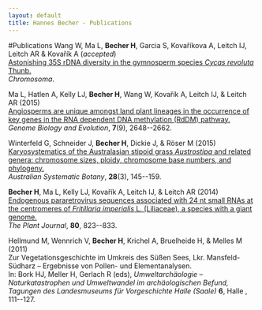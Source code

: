 ```yaml
---
layout: default
title: Hannes Becher - Publications
---
```



#Publications
Wang W, Ma L, **Becher H**, Garcia S, Kovaříkova A, Leitch IJ, Leitch AR & Kovařík A (*accepted*)  
[Astonishing 35S rDNA diversity in the gymnosperm species *Cycas revoluta* Thunb.](http://dx.doi.org/10.1007/s00412-015-0556-3)  
*Chromosoma*.

Ma L, Hatlen A, Kelly LJ, **Becher H**, Wang W, Kovařík A, Leitch IJ, & Leitch AR (2015)  
[Angiosperms are unique amongst land plant lineages in the occurrence of key genes in the RNA dependent DNA methylation (RdDM) pathway.](http://dx.doi.org/10.1093/gbe/evv171)   
*Genome Biology and Evolution*, **7**(9), 2648--2662. 

Winterfeld G, Schneider J, **Becher H**, Dickie J, & Röser M (2015)  
[Karyosystematics of the Australasian stipoid grass *Austrostipa* and related genera: chromosome sizes, ploidy, chromosome base numbers, and phylogeny.](http://dx.doi.org/10.1071/SB14029)  
*Australian Systematic Botany*, **28**(3), 145--159.

**Becher H**, Ma L, Kelly LJ, Kovařík A, Leitch IJ, & Leitch AR (2014)  
[Endogenous pararetrovirus sequences associated with 24 nt small RNAs at the centromeres of *Fritillaria imperialis* L. (Liliaceae), a species with a giant genome.](http://dx.doi.org/10.1111/tpj.12673)  
*The Plant Journal*, **80**, 823--833.

Hellmund M, Wennrich V, **Becher H**, Krichel A, Bruelheide H, & Melles M (2011)  
Zur Vegetationsgeschichte im Umkreis des Süßen Sees, Lkr. Mansfeld-Südharz – Ergebnisse von Pollen- und Elementanalysen.  
In: Bork HJ, Meller H, Gerlach R (eds), *Umweltarchäologie – Naturkatastrophen und Umweltwandel im archäologischen Befund, Tagungen des Landesmuseums für Vorgeschichte Halle (Saale)* **6**, Halle , 111--127.
